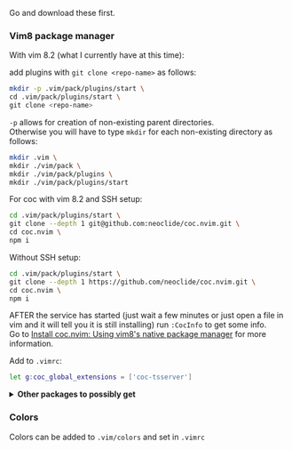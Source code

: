 Go and download these first.

### Vim8 package manager

With vim 8.2 (what I currently have at this time):<br />

add plugins with `git clone <repo-name>` as follows:

```sh
mkdir -p .vim/pack/plugins/start \
cd .vim/pack/plugins/start \
git clone <repo-name>

```

`-p` allows for creation of non-existing parent directories.<br />
Otherwise you will have to type `mkdir` for each non-existing
directory as follows:

```sh
mkdir .vim \
mkdir ./vim/pack \
mkdir ./vim/pack/plugins \
mkdir ./vim/pack/plugins/start
```

For coc with vim 8.2 and SSH setup:

```sh
cd .vim/pack/plugins/start \
git clone --depth 1 git@github.com:neoclide/coc.nvim.git \
cd coc.nvim \
npm i
```

Without SSH setup:

```sh
cd .vim/pack/plugins/start \
git clone --depth 1 https://github.com/neoclide/coc.nvim.git \
cd coc.nvim \
npm i
```

AFTER the service has started (just wait a few minutes or just
open a file in vim and it will tell you it is still
installing) run `:CocInfo` to get some info.<br />
Go to [Install coc.nvim: Using vim8's native package manager](https://github.com/neoclide/coc.nvim/wiki/Install-coc.nvim#using-vim8s-native-package-manager)
for more information.

Add to `.vimrc`:

```sh
let g:coc_global_extensions = ['coc-tsserver']
```

<details>
<summary>
  <strong>
  Other packages to possibly get
  </strong>
  </summary>

(Look into coc, b/c things like `coc-prettier` can be used instead) <br />
The `git clone` here uses for `ssh` setup.

- [vim-jsonc](https://github.com/kevinoid/vim-jsonc)
  - `git clone git@github.com:kevinoid/vim-jsonc.git`
  - allows comments in .json files
- ~~ale (not currently using)~~
- [auto-pairs](https://github.com/jiangmiao/auto-pairs)
  - `git clone git@github.com:jiangmiao/auto-pairs.git`
- [emmet-vim](https://github.com/mattn/emmet-vim)
  - `git clone git@github.com:mattn/emmet-vim.git`
- [nerdtree](https://github.com/preservim/nerdtree)
  - `git clone git@github.com:preservim/nerdtree.git`
- [vim-airline](https://github.com/vim-airline/vim-airline)
  - `git clone git@github.com:vim-airline/vim-airline.git`
- ~~vim-css-color (not currently using)~~
- ~~vim-es6 (not currently using)~~
- [vim-prettier](https://github.com/prettier/vim-prettier)
  - `git clone git@github.com:prettier/vim-prettier.git`
  - run either `sudo pacman -S prettier` or
    `npm i -g prettier` along with installing vim-prettier
- [vim-indent-guides](https://github.com/nathanaelkane/vim-indent-guides)
  - `git clone git@github.com:nathanaelkane/vim-indent-guides.git`
- [vim-rest-console](https://github.com/diepm/vim-rest-console)
  - `git clone git@github.com:diepm/vim-rest-console.git`
  - Similar to Postman
  </details>

### Colors

Colors can be added to `.vim/colors` and set in `.vimrc`
